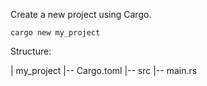 Create a new project using Cargo.

```{powershell}
cargo new my_project
```

Structure:

| my_project
|-- Cargo.toml
|-- src
    |-- main.rs
